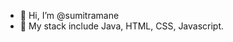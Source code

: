 - 👋 Hi, I’m @sumitramane
- 🌱 My stack include Java, HTML, CSS, Javascript.

<!---
sumitramane is a ✨ special ✨ repository because its `README.md` (this file) appears on your GitHub profile.
You can click the Preview link to take a look at your changes.
--->

